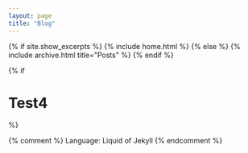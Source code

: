 ```yaml
---
layout: page
title: "Blog"
---
```


{% if site.show_excerpts %}
  {% include home.html %}
{% else %}
  {% include archive.html title="Posts" %}
{% endif %}

{% if <h1>Test4</h1> %}

{% comment %}
Language: Liquid of Jekyll
{% endcomment %}
